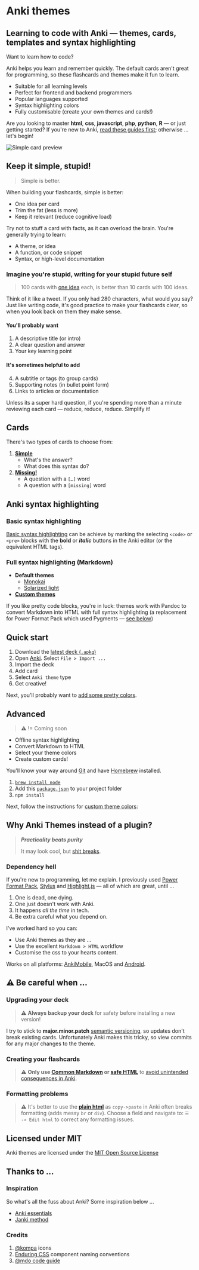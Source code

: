 # Anki themes
## Learning to code with Anki — themes, cards, templates and syntax highlighting

Want to learn how to code?

Anki helps you learn and remember quickly. The default cards aren't great for programming, so these flashcards and themes make it fun to learn.

- Suitable for all learning levels
- Perfect for frontend and backend programmers
- Popular languages supported
- Syntax highlighting colors
- Fully customisable (create your own themes and cards!)

Are you looking to master **html**, **css**, **javascript**, **php**, **python**, **R** — or just getting started? If you're new to Anki, [read these guides first](#inspiration); otherwise ... let's begin!


![Simple card preview](./preview.png)



## Keep it simple, stupid!

> Simple is better.

When building your flashcards, simple is better:

- One idea per card
- Trim the fat (less is more)
- Keep it relevant (reduce cognitive load)

Try not to stuff a card with facts, as it can overload the brain. You're generally trying to learn:

- A theme, or idea
- A function, or code snippet
- Syntax, or high-level documentation

### Imagine you're stupid, writing for your stupid future self

> 100 cards with [one idea](https://github.com/badlydrawnrob/anki/issues/41) each, is better than 10 cards with 100 ideas.

Think of it like a tweet. If you only had 280 characters, what would you say? Just like writing code, it's good practice to make your flashcards clear, so when you look back on them they make sense.

#### You'll probably want

1. A descriptive title (or intro)
2. A clear question and answer
3. Your key learning point

#### It's sometimes helpful to add

4. A subtitle or tags (to group cards)
5. Supporting notes (in bullet point form)
6. Links to articles or documentation

Unless its a super hard question, if you're spending more than a minute reviewing each card — reduce, reduce, reduce. Simplify it!


## Cards

There's two types of cards to choose from:

1. **[Simple](./source/docs/simple/index.md)**
    - What's the answer?
    - What does this syntax do?
2. **[Missing!](./source/docs/missing/index.md)**
    - A question with a `[…]` word
    - A question with a `[missing]` word


## Anki syntax highlighting

### Basic syntax highlighting

[Basic syntax highlighting](./source/docs/highlight/index.md#basic-syntax-highlighting) can be achieve by marking the selecting `<code>` or `<pre>` blocks with the **bold** or _**italic**_ buttons in the Anki editor (or the equivalent HTML tags).

### Full syntax highlighting (Markdown)

- **Default themes**
    - [Monokai](https://www.monokai.pro)
    - [Solarized light](https://ethanschoonover.com/solarized/)
- **[Custom themes](./source/docs/highlight/index.md#customising-themes)**

If you like pretty code blocks, you're in luck: themes work with Pandoc to convert Markdown into HTML with full syntax highlighting (a replacement for Power Format Pack which used Pygments — [see below](#dependency-hell))



## Quick start

1. Download the [latest deck (`.apkg`)](https://github.com/badlydrawnrob/anki/releases)
2. Open [Anki](https://apps.ankiweb.net). Select `File > Import ...`
3. Import the deck
4. Add card
5. Select `Anki theme` type
6. Get creative!

Next, you'll probably want to [add some pretty colors](./source/docs/highlight/index.md).



## Advanced

> ⚠️ != Coming soon

- Offline syntax highlighting
- Convert Markdown to HTML
- Select your theme colors
- Create custom cards!

You'll know your way around [Git](https://git-scm.com) and have [Homebrew](https://brew.sh) installed.

1. [`brew install node`](https://nodejs.org/)
2. Add this [`package.json`](#) to your project folder
3. `npm install`

Next, follow the instructions for [custom theme colors](./source/docs/highlight//index.md):



## Why Anki Themes instead of a plugin?

> ***Practicality beats purity***
>
> It may look cool, but [shit breaks](https://en.wikipedia.org/wiki/Dependency_hell).

### Dependency hell

If you're new to programming, let me explain. I previously used [Power Format Pack](https://gitlab.com/neftas/supplementary-buttons-anki/issues/96), [Stylus](http://stylus-lang.com) and [Highlight.js](https://highlightjs.org/) — all of which are great, until ...

1. One is dead, one dying.
2. One just doesn't work with Anki.
3. It happens _all the time_ in tech.
4. Be extra careful what you depend on.

I've worked hard so you can:

- Use Anki themes as they are ...
- Use the excellent `Markdown > HTML` workflow
- Customise the css to your hearts content.

Works on all platforms: [AnkiMobile](http://ankisrs.net/docs/AnkiMobile.html), MacOS and [Android](https://github.com/ankidroid/Anki-Android).



## ⚠️ Be careful when ...

### Upgrading your deck

> ⚠️ **Always backup your deck** for safety before installing a new version!

I try to stick to **major.minor.patch** [semantic versioning](http://semver.org), so updates don't break existing cards. Unfortunately Anki makes this tricky, so view commits for any major changes to the theme.

### Creating your flashcards

> ⚠️ **Only use [Common Markdown](https://commonmark.org/) or [safe HTML](https://en.wikipedia.org/wiki/HTML_sanitization)** to [avoid unintended consequences in Anki](https://github.com/badlydrawnrob/anki/issues/27).

### Formatting problems

> ⚠️ It's better to use the **[plain html](./source/docs/highlight/#full-syntax-highlighting)** as `copy->paste` in Anki often breaks formatting (adds messy `br` or `div`). Choose a field and navigate to: `☰ -> Edit html` to correct any formatting issues.


## Licensed under MIT

Anki themes are licensed under the [MIT Open Source License](./license.md)


## Thanks to ...

### Inspiration

So what's all the fuss about Anki? Some inspiration below ...

- [Anki essentials](http://alexvermeer.com/anki-essentials/)
- [Janki method](http://www.jackkinsella.ie/2011/12/05/janki-method.html)

### Credits

1. [@kompa](https://konpa.github.io/devicon/) icons
2. [Enduring CSS](http://ecss.io) component naming conventions
3. [@mdo code guide](http://codeguide.co/)
